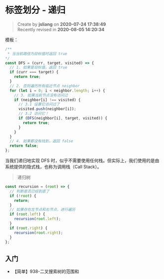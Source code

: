 标签划分 - 递归
===

> Create by **jsliang** on **2020-07-24 17:38:49**  
> Recently revised in **2020-08-05 14:20:34**

模板：

```js
/**
 * 当当前路径为目标值时返回 true
*/
const DFS = (curr, target, visited) => {
  // 1. 如果是目标值，返回 true
  if (curr === target) {
    return true;
  }
  // 2. 否则遍历所有临近节点 neighbor
  for (let i = 0; i < neighbor.length; i++) {
    // 3. 如果当前节点没有访问过
    if (neighbor[i] !== visited) {
      // 3.1 设置它访问过了
      visited.push(neighbor[i]);
      // 3.2 访问它！
      if (DFS(neighbor[i], target, visited)) {
        return true;
      }
    }
  }
  // 4. 如果都没有找到，返回 false
  return false;
};
```

当我们递归地实现 DFS 时，似乎不需要使用任何栈。但实际上，我们使用的是由系统提供的隐式栈，也称为调用栈（Call Stack）。

> 递归树

```js
const recursion = (root) => {
  // 判断是否已经到底了
  if (!root) {
    return;
  }
  // 如果存在左节点和右节点，进行遍历
  if (root.left) {
    recursion(root.left);
  }
  if (root.right) {
    recursion(root.right);
  }
};
```

## 入门

* 【简单】938-二叉搜索树的范围和